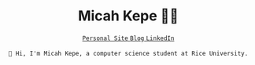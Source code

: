 <div id="profile-container" align="center">
    <h1>Micah Kepe 👨‍💻</h1>
    <div id="socials" align="center">
        <a href="https://micahkepe.com/">
            <code>Personal Site</code>
        </a>
        <a href="https://micahkepe.com/blog/">
            <code>Blog</code>
        </a>
        <a href="https://www.linkedin.com/in/micah-kepe/">
            <code>LinkedIn</code>
        </a>
    </div>
    <br/>
    <code>👋 Hi, I'm Micah Kepe, a computer science student at Rice University.</code>
</div>

<br/>


